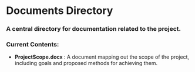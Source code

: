 # Documents Directory
### A central directory for documentation related to the project. 

### Current Contents:

 - **ProjectScope.docx** : A document mapping out the scope of the project, including goals and proposed methods for achieving them. 

